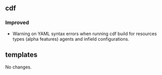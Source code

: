 ## cdf 

### Improved

- Warning on YAML syntax errors when running cdf build for resources
types (alpha features) agents and infield configurations.

## templates

No changes.